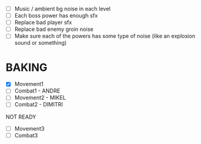 - [ ] Music / ambient bg noise in each level
- [ ] Each boss power has enough sfx
- [ ] Replace bad player sfx
- [ ] Replace bad enemy groin noise
- [ ] Make sure each of the powers has some type of noise (like an explosion sound or something)

# BAKING
- [x] Movement1
- [ ] Combat1 - ANDRE
- [ ] Movement2 - MIKEL
- [ ] Combat2 - DIMITRI

NOT READY

- [ ] Movement3
- [ ] Combat3

